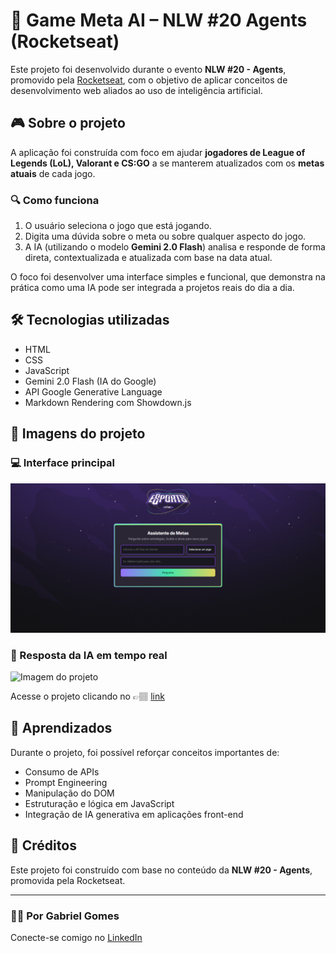 # 🧠 Game Meta AI – NLW #20 Agents (Rocketseat)

Este projeto foi desenvolvido durante o evento **NLW #20 - Agents**, promovido pela [Rocketseat](https://www.rocketseat.com.br/), com o objetivo de aplicar conceitos de desenvolvimento web aliados ao uso de inteligência artificial.

## 🎮 Sobre o projeto

A aplicação foi construída com foco em ajudar **jogadores de League of Legends (LoL), Valorant e CS:GO** a se manterem atualizados com os **metas atuais** de cada jogo.

### 🔍 Como funciona

1. O usuário seleciona o jogo que está jogando.
2. Digita uma dúvida sobre o meta ou sobre qualquer aspecto do jogo.
3. A IA (utilizando o modelo **Gemini 2.0 Flash**) analisa e responde de forma direta, contextualizada e atualizada com base na data atual.

O foco foi desenvolver uma interface simples e funcional, que demonstra na prática como uma IA pode ser integrada a projetos reais do dia a dia.

## 🛠️ Tecnologias utilizadas

- HTML
- CSS
- JavaScript
- Gemini 2.0 Flash (IA do Google)
- API Google Generative Language
- Markdown Rendering com Showdown.js

## 📸 Imagens do projeto

### 💻 Interface principal
![Imagem do projeto 1](./src/imagens/assets/resultado_1.jpg)

### 🤖 Resposta da IA em tempo real
![Imagem do projeto](./src/imagens/assets/resultado_1_1.jpg)

Acesse o projeto clicando no 👉🏽 [link]()

## 🚀 Aprendizados

Durante o projeto, foi possível reforçar conceitos importantes de:
- Consumo de APIs
- Prompt Engineering
- Manipulação do DOM
- Estruturação e lógica em JavaScript
- Integração de IA generativa em aplicações front-end

## 🔗 Créditos

Este projeto foi construído com base no conteúdo da **NLW #20 - Agents**, promovida pela Rocketseat.


---

### 👨‍💻 Por Gabriel Gomes  
Conecte-se comigo no [LinkedIn](https://www.linkedin.com/in/gabrielloureirodev/)

